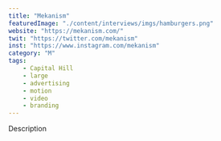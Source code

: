 ```yaml
---
title: "Mekanism"
featuredImage: "./content/interviews/imgs/hamburgers.png"
website: "https://mekanism.com/"
twit: "https://twitter.com/mekanism"
inst: "https://www.instagram.com/mekanism"
category: "M"
tags:
    - Capital Hill
    - large
    - advertising
    - motion
    - video
    - branding
---
```


Description
